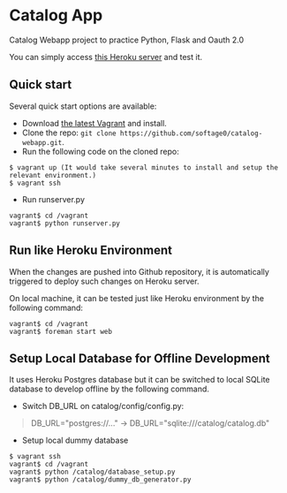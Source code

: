 # Catalog App

Catalog Webapp project to practice Python, Flask and Oauth 2.0

You can simply access [this Heroku server](https://cryptic-wave-60279.herokuapp.com/) and test it.

## Quick start

Several quick start options are available:

* Download [the latest Vagrant](https://www.vagrantup.com/downloads.html) and install.
* Clone the repo: `git clone https://github.com/softage0/catalog-webapp.git`.
* Run the following code on the cloned repo:
```
$ vagrant up (It would take several minutes to install and setup the relevant environment.)
$ vagrant ssh
```
* Run runserver.py
```
vagrant$ cd /vagrant
vagrant$ python runserver.py
```


## Run like Heroku Environment

When the changes are pushed into Github repository, it is automatically triggered to deploy such changes on Heroku server. 

On local machine, it can be tested just like Heroku environment by the following command:

```
vagrant$ cd /vagrant
vagrant$ foreman start web
```



## Setup Local Database for Offline Development

It uses Heroku Postgres database but it can be switched to local SQLite database to develop offline by the following command.

* Switch DB_URL on catalog/config/config.py:
> DB_URL="postgres://..." -> DB_URL="sqlite:///catalog/catalog.db" 

* Setup local dummy database
```
$ vagrant ssh
vagrant$ cd /vagrant
vagrant$ python /catalog/database_setup.py
vagrant$ python /catalog/dummy_db_generator.py
```
